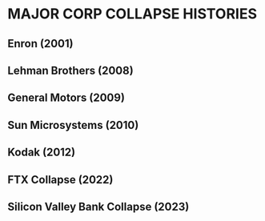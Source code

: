 # MAJOR CORP COLLAPSE HISTORIES

## Enron (2001)

##  Lehman Brothers (2008)

## General Motors (2009)

## Sun Microsystems (2010)

## Kodak (2012)

## FTX Collapse (2022)

## Silicon Valley Bank Collapse (2023)
	